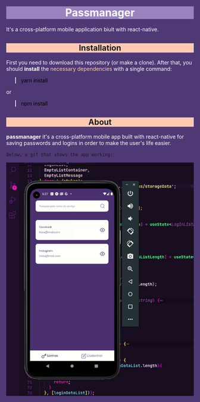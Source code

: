 <html5>
<head>
    <style>
        html{
            background-color: #4E3975;
        }
        spam{
            color: white
        }
        p{
            color: white;
        }
        .code{
            color: black
        }
        h1, h2{
            text-align: center;
        }
        h1{
            background-color: #9883BF;
        }
        h2{
            background-color: #FECBB2;
        }
    </style>
</head>
<body>

# <spam>Passmanager</spam>
It's a cross-platform mobile application biult with react-native.

## Installation

First you need to download this repository (or make a clone).
After that, you should <b>install</b> the <span style="color:#FECBB2">necessary dependencies</span> with a single command:

> <p class="code"> yarn install </p>

or
> <p class="code"> npm install </p>

## About

<b>passmanager</b> it's a cross-platform mobile app built with react-native for saving passwords and logins in order to make the user's life easier.

> <p style="color: #333">
    Below, a gif that shows the app working:
</p>

<img src="./src/assets/readme/default.gif">


</body>
</html5>